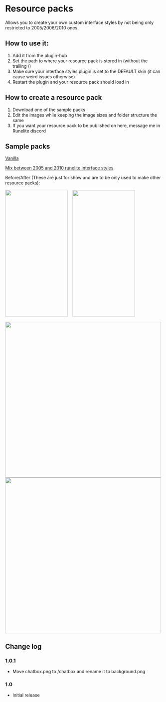 # Resource packs
Allows you to create your own custom interface styles by not being only restricted to 2005/2006/2010 ones.

## How to use it:
1. Add it from the plugin-hub
2. Set the path to where your resource pack is stored in (without the trailing /)
3. Make sure your interface styles plugin is set to the DEFAULT skin (it can cause weird issues otherwise)
4. Restart the plugin and your resource pack should load in

## How to create a resource pack
1. Download one of the sample packs
2. Edit the images while keeping the image sizes and folder structure the same
3. If you want your resource pack to be published on here, message me in Runelite discord

## Sample packs
[Vanilla](https://github.com/melkypie/resource-packs/releases/download/1.0/Vanilla.zip)

[Mix between 2005 and 2010 runelite interface styles](https://github.com/melkypie/resource-packs/releases/download/1.0/Mix2005_2010.zip)

Before/After (These are just for show and are to be only used to make other resource packs):

<img src="https://user-images.githubusercontent.com/5113962/82139560-48c65b80-9831-11ea-81cf-8de08c34461c.png" width="200" height="407" />&nbsp;&nbsp;&nbsp;&nbsp;<img src="https://user-images.githubusercontent.com/5113962/82139480-b2923580-9830-11ea-8716-64cd02de2f0c.png" width="200" height="406" />

<img src="https://user-images.githubusercontent.com/5113962/82139832-71e7eb80-9833-11ea-91ae-17e20a3f5b6e.png" width="500" />
<img src="https://user-images.githubusercontent.com/5113962/82139865-bffcef00-9833-11ea-8dcd-d6dc69ff7ce9.png" width="500" />

## Change log

### 1.0.1
- Move chatbox.png to /chatbox and rename it to background.png

### 1.0
- Initial release
